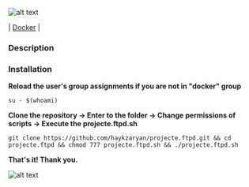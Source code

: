 ![alt text](https://d2slcw3kip6qmk.cloudfront.net/marketing/blog/2017Q2/project-planning-header@2x.png)

| [Docker](https://www.docker.com/) |

### Description
  

### Installation

**Reload the user's group assignments if you are not in "docker" group**

	su - $(whoami)

**Clone the repository -> Enter to the folder -> Change permissions of scripts -> Execute the projecte.ftpd.sh**

	git clone https://github.com/haykzaryan/projecte.ftpd.git && cd projecte.ftpd && chmod 777 projecte.ftpd.sh && ./projecte.ftpd.sh


**That's it! Thank you.** 

![alt text](https://res.cloudinary.com/teepublic/image/private/s--vzzS_Z2T--/t_Preview/b_rgb:191919,c_limit,f_jpg,h_630,q_90,w_630/v1567163291/production/designs/5791500_0.jpg)

  
 
 
 
